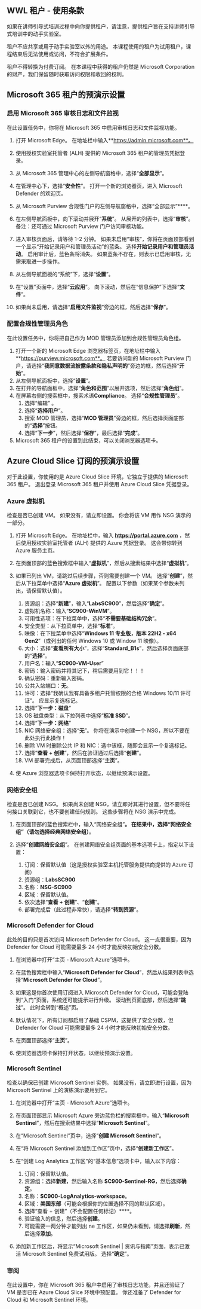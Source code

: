 <!---
---
Pre-Demo Setup: Title: '演示设置'
---
--->

## WWL 租户 - 使用条款

如果在讲师引导式培训过程中向你提供租户，请注意，提供租户旨在支持讲师引导式培训中的动手实验室。

租户不应共享或用于动手实验室以外的用途。 本课程使用的租户为试用租户，课程结束后无法使用或访问，不符合扩展条件。

租户不得转换为付费订阅。 在本课程中获得的租户仍然是 Microsoft Corporation 的财产，我们保留随时获取访问权限和收回的权利。

## Microsoft 365 租户的预演示设置

### 启用 Microsoft 365 审核日志和文件监视

在此设置任务中，你将在 Microsoft 365 中启用审核日志和文件监视功能。

1. 打开 Microsoft Edge。 在地址栏中输入**https://admin.microsoft.com**。

1. 使用授权实验室托管者 (ALH) 提供的 Microsoft 365 租户的管理员凭据登录。

1. 从 Microsoft 365 管理中心的左侧导航窗格中，选择“**全部显示**”。

1. 在管理中心下，选择“**安全性**”。  打开一个新的浏览器页，进入 Microsoft Defender 的欢迎页。  

1. 从 Microsoft Purview 合规性门户的左侧导航窗格中，选择“全部显示”****。

1. 在左侧导航面板中，向下滚动并展开“**系统**”。  从展开的列表中，选择“**审核**”。  备注：还可通过 Microsoft Purview 门户访问审核功能。

1. 进入审核页面后，请等待 1-2 分钟。  如果未启用“审核”，你将在页面顶部看到一个显示“开始记录用户和管理员活动”的蓝条。  选择**开始记录用户和管理员活动**。  启用审计后，蓝色条将消失。  如果蓝条不存在，则表示已启用审核，无需采取进一步操作。

1. 从左侧导航面板的“系统”下，选择“**设置**”。

1. 在“设置”页面中，选择“**云应用**”。   向下滚动，然后在“信息保护”下选择“**文件**”。

1. 如果尚未启用，请选择“**启用文件监视**”旁边的框，然后选择“**保存**”。  

### 配置合规性管理员角色

在此设置任务中，你将把自己作为 MOD 管理员添加到合规性管理员角色组。

1. 打开一个新的 Microsoft Edge 浏览器标签页，在地址栏中输入 **https://purview.microsoft.com**。 若要访问新的 Microsoft Purview 门户，请选择“**我同意数据流披露条款和隐私声明的**”旁边的框，然后选择“**开始**”。  
1. 从左侧导航面板中，选择“**设置**”。
1. 在打开的导航面板中，选择“**角色和范围**”以展开选项，然后选择“**角色组**”。
1. 在屏幕右侧的搜索框中，搜索术语**Compliance**。  选择“**合规性管理员**”。
    1. 选择“编辑”  。
    1. 选择“**选择用户**”。
    1. 搜索 MOD 管理员，选择“**MOD 管理员**”旁边的框，然后选择页面底部的“**选择**”按钮。
    1. 选择“**下一步**”，然后选择“**保存**”，最后选择“**完成**”。
1. Microsoft 365 租户的设置到此结束，可以关闭浏览器选项卡。

## Azure Cloud Slice 订阅的预演示设置

对于此设置，你使用的是 Azure Cloud Slice 环境，它独立于提供的 Microsoft 365 租户。 退出登录 Microsoft 365 租户并使用 Azure Cloud Slice 凭据登录。

### Azure 虚拟机

检查是否已创建 VM。 如果没有，请立即设置。 你会将该 VM 用作 NSG 演示的一部分。

1. 打开 Microsoft Edge。  在地址栏中，输入 **https://portal.azure.com** ，然后使用授权实验室托管者 (ALH) 提供的 Azure 凭据登录。  这会带你转到 Azure 服务主页。

1. 在页面顶部的蓝色搜索框中输入“**虚拟机**”，然后从搜索结果中选择“**虚拟机**”。

1. 如果已列出 VM，请跳过后续步骤，否则需要创建一个 VM。  选择“**创建**”，然后从下拉菜单中选择“**Azure 虚拟机**”。 配置以下参数（如果某个参数未列出，请保留默认值）。
    1. 资源组：选择“**新建**”，输入“**LabsSC900**”，然后选择“**确定**”。
    1. 虚拟机名称：输入“**SC900-WinVM**”。
    1. 可用性选项：在下拉菜单中，选择“**不需要基础结构冗余**”。
    1. 安全类型：从下拉菜单中，选择“**标准**”。
    1. 映像：在下拉菜单中选择“**Windows 11 专业版，版本 22H2 - x64 Gen2**”（或列出的任何 Windows 10 或 Window 11 映像）。
    1. 大小：选择“**查看所有大小**”，选择“**Standard_B1s**”，然后选择页面底部的“**选择**”。
    1. 用户名：输入“**SC900-VM-User**”
    1. 密码：输入密码并将其记下，稍后需要用到它！！！
    1. 确认密码：重新输入密码。
    1. 公共入站端口：**无**。
    1. 许可：选择“我确认我有具备多租户托管权限的合格 Windows 10/11 许可证”。  应显示复选标记。
    1. 选择“**下一步：磁盘**”
    1. OS 磁盘类型：从下拉列表中选择“**标准 SSD**”。
    1. 选择“**下一步：网络**”
    1. NIC 网络安全组：选择“**无**”。  你将在演示中创建一个 NSG，所以不要在此处执行此操作！
    1. 删除 VM 时删除公共 IP 和 NIC：选中该框，随即会显示一个复选标记。
    1. 选择“**查看 + 创建**”，然后在验证通过后选择“**创建**”。
    1. VM 部署完成后，从页面顶部选择“**主页**”。

1. 使 Azure 浏览器选项卡保持打开状态，以继续预演示设置。

### 网络安全组

检查是否已创建 NSG。 如果尚未创建 NSG，请立即对其进行设置，但不要将任何接口关联到它，也不要创建任何规则。 这些步骤将在 NSG 演示中完成。

1. 在页面顶部的蓝色搜索栏中，输入“网络安全组”****。 在结果中，选择“网络安全组”（请勿选择经典网络安全组）****。

1. 选择“**创建网络安全组**”。 在创建网络安全组页面的基本选项卡上，指定以下设置：
    1. 订阅：保留默认值（这是授权实验室主机托管服务提供商提供的 Azure 订阅）
    1. 资源组：**LabsSC900**
    1. 名称：**NSG-SC900**
    1. 区域：保留默认值。
    1. 依次选择“**查看 + 创建**”、“**创建**”。
    1. 部署完成后（此过程非常快），请选择“**转到资源**”。

### Microsoft Defender for Cloud

此处的目的只是首次访问 Microsoft Defender for Cloud。 这一点很重要，因为 Defender for Cloud 可能需要最多 24 小时才能反映初始安全分数。  

1. 在浏览器中打开“主页 - Microsoft Azure”选项卡。

1. 在蓝色搜索栏中输入“**Microsoft Defender for Cloud**”，然后从结果列表中选择“**Microsoft Defender for Cloud**”。

1. 如果这是你首次使用订阅进入 Microsoft Defender for Cloud，可能会登陆到“入门”页面，系统还可能提示进行升级。  滚动到页面底部，然后选择“**跳过**”。  此时会转到“概述”页。

1. 默认情况下，所有订阅都启用了基础 CSPM，这提供了安全分数，但 Defender for Cloud 可能需要最多 24 小时才能反映初始安全分数。

1. 在页面顶部选择“**主页**”。

1. 使浏览器选项卡保持打开状态，以继续预演示设置。

### Microsoft Sentinel

检查以确保已创建 Microsoft Sentinel 实例。 如果没有，请立即进行设置，因为 Microsoft Sentinel 上的演练演示要用到它。

1. 在浏览器中打开“主页 - Microsoft Azure”选项卡。

1. 在页面顶部显示 Microsoft Azure 旁边蓝色栏的搜索框中，输入“**Microsoft Sentinel**”，然后在搜索结果中选择“**Microsoft Sentinel**”。

1. 在“Microsoft Sentinel”页中，选择“**创建 Microsoft Sentinel**”。

1. 在“将 Microsoft Sentinel 添加到工作区”页中，选择“**创建新工作区**”。

1. 在“创建 Log Analytics 工作区”的“基本信息”选项卡中，输入以下内容：
    1. 订阅：保留默认值。
    1. 资源组：选择**新建**，然后输入名称 **SC900-Sentinel-RG**，然后选择**确定**。
    1. 名称：**SC900-LogAnalytics-workspace**。
    1. 区域：**美国东部**（可能会根据你的位置选择不同的默认区域）。
    1. 选择“查看 + 创建”（不会配置任何标记）****。
    1. 验证输入的信息，然后选择**创建**。
    1. 可能需要一两分钟才能列出 ne 工作区，如果仍未看到，请选择**刷新**，然后选择**添加**。

1. 添加新工作区后，将显示“Microsoft Sentinel | 资讯与指南”页面，表示已激活 Microsoft Sentinel 免费试用版。  选择“**确定**”。

### 审阅

在此设置中，你在 Microsoft 365 租户中启用了审核日志功能，并且还验证了 VM 是否已在 Azure Cloud Slice 环境中预配置。 你还准备了 Defender for Cloud 和 Microsoft Sentinel 环境。
